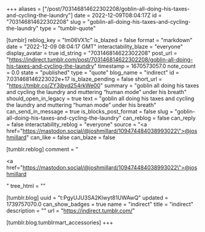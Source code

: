 +++
aliases = ["/post/703146814622302208/goblin-all-doing-his-taxes-and-cycling-the-laundry"]
date = 2022-12-09T08:04:17Z
id = "703146814622302208"
slug = "goblin-all-doing-his-taxes-and-cycling-the-laundry"
type = "tumblr-quote"

[tumblr]
reblog_key = "lm06VX1c"
is_blazed = false
format = "markdown"
date = "2022-12-09 08:04:17 GMT"
interactability_blaze = "everyone"
display_avatar = true
id_string = "703146814622302208"
post_url = "https://indirect.tumblr.com/post/703146814622302208/goblin-all-doing-his-taxes-and-cycling-the-laundry"
timestamp = 1670573057.0
note_count = 0.0
state = "published"
type = "quote"
blog_name = "indirect"
id = 7.031468146223022e+17
is_blaze_pending = false
short_url = "https://tmblr.co/ZY3jbyd254rkWe00"
summary = "goblin all doing his taxes and cycling the laundry and muttering “human mode” under his breath"
should_open_in_legacy = true
text = "goblin all doing his taxes and cycling the laundry and muttering &ldquo;human mode&rdquo; under his breath"
can_send_in_message = true
is_blocks_post_format = false
slug = "goblin-all-doing-his-taxes-and-cycling-the-laundry"
can_reblog = false
can_reply = false
interactability_reblog = "everyone"
source = "<a href=\"https://mastodon.social/@joshmillard/109474484038993022\">@joshmillard</a>"
can_like = false
can_blaze = false

[tumblr.reblog]
comment = "<p><a href=\"https://mastodon.social/@joshmillard/109474484038993022\">@joshmillard</a></p>"
tree_html = ""

[tumblr.blog]
uuid = "t:PgyUJU3SA2Klwyt81UWAwQ"
updated = 1739757070.0
can_show_badges = true
name = "indirect"
title = "indirect"
description = ""
url = "https://indirect.tumblr.com/"

[tumblr.blog.tumblrmart_accessories]
+++
